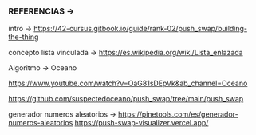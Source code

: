 ### REFERENCIAS ->
intro -> https://42-cursus.gitbook.io/guide/rank-02/push_swap/building-the-thing

concepto lista vinculada -> https://es.wikipedia.org/wiki/Lista_enlazada

Algoritmo -> Oceano

https://www.youtube.com/watch?v=OaG81sDEpVk&ab_channel=Oceano

https://github.com/suspectedoceano/push_swap/tree/main/push_swap

generador numeros aleatorios -> https://pinetools.com/es/generador-numeros-aleatorios
https://push-swap-visualizer.vercel.app/